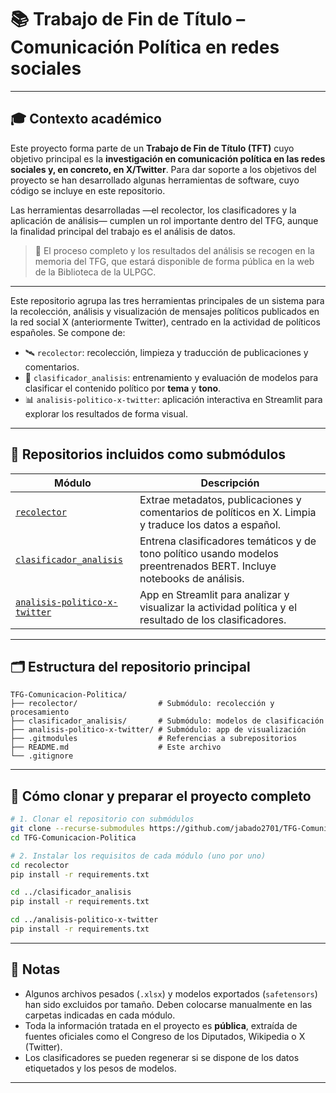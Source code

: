 # 📚 Trabajo de Fin de Título – Comunicación Política en redes sociales
---

## 🎓 Contexto académico

Este proyecto forma parte de un **Trabajo de Fin de Título (TFT)** cuyo objetivo principal es la **investigación en comunicación política en las redes sociales y, en concreto, en X/Twitter**. Para dar soporte a los objetivos del proyecto se han desarrollado algunas herramientas de software, cuyo código se incluye en este repositorio.

Las herramientas desarrolladas —el recolector, los clasificadores y la aplicación de análisis— cumplen un rol importante dentro del TFG, aunque la finalidad principal del trabajo es el análisis de datos.

> 📄 El proceso completo y los resultados del análisis se recogen en la memoria del TFG, que estará disponible de forma pública en la web de la Biblioteca de la ULPGC.

---


Este repositorio agrupa las tres herramientas principales de un sistema para la recolección, análisis y visualización de mensajes políticos publicados en la red social X (anteriormente Twitter), centrado en la actividad de políticos españoles. Se compone de:

* 🛰️ `recolector`: recolección, limpieza y traducción de publicaciones y comentarios.
* 🧠 `clasificador_analisis`: entrenamiento y evaluación de modelos para clasificar el contenido político por **tema** y **tono**.
* 📊 `analisis-politico-x-twitter`: aplicación interactiva en Streamlit para explorar los resultados de forma visual.

---

## 🔧 Repositorios incluidos como submódulos

| Módulo                                                                                     | Descripción                                                                                             |
| ------------------------------------------------------------------------------------------ | ------------------------------------------------------------------------------------------------------- |
| [`recolector`](https://github.com/jabado2701/recolector)                                   | Extrae metadatos, publicaciones y comentarios de políticos en X. Limpia y traduce los datos a español.  |
| [`clasificador_analisis`](https://github.com/jabado2701/clasificador_analisis)             | Entrena clasificadores temáticos y de tono político usando modelos preentrenados BERT. Incluye notebooks de análisis. |
| [`analisis-politico-x-twitter`](https://github.com/jabado2701/analisis-politico-x-twitter) | App en Streamlit para analizar y visualizar la actividad política y el resultado de los clasificadores. |

---

## 🗂️ Estructura del repositorio principal

```
TFG-Comunicacion-Politica/
├── recolector/                  # Submódulo: recolección y procesamiento
├── clasificador_analisis/       # Submódulo: modelos de clasificación
├── analisis-politico-x-twitter/ # Submódulo: app de visualización
├── .gitmodules                  # Referencias a subrepositorios
├── README.md                    # Este archivo
└── .gitignore
```

---

## 🚀 Cómo clonar y preparar el proyecto completo

```bash
# 1. Clonar el repositorio con submódulos
git clone --recurse-submodules https://github.com/jabado2701/TFG-Comunicacion-Politica.git
cd TFG-Comunicacion-Politica

# 2. Instalar los requisitos de cada módulo (uno por uno)
cd recolector
pip install -r requirements.txt

cd ../clasificador_analisis
pip install -r requirements.txt

cd ../analisis-politico-x-twitter
pip install -r requirements.txt
```

---

## 🧠 Notas

* Algunos archivos pesados (`.xlsx`) y modelos exportados (`safetensors`) han sido excluidos por tamaño. Deben colocarse manualmente en las carpetas indicadas en cada módulo.
* Toda la información tratada en el proyecto es **pública**, extraída de fuentes oficiales como el Congreso de los Diputados, Wikipedia o X (Twitter).
* Los clasificadores se pueden regenerar si se dispone de los datos etiquetados y los pesos de modelos.

---
